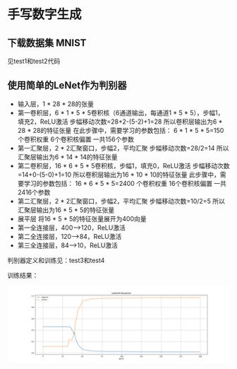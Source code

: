 # 手写数字生成

## 下载数据集 MNIST

见test1和test2代码

## 使用简单的LeNet作为判别器

* 输入层，1 * 28 * 28的张量
* 第一卷积层，6 * 1 * 5 * 5卷积核（6通道输出，每通道1 * 5 * 5），步幅1，填充2，ReLU激活
  步幅移动次数=28+2-(5-2)+1=28
  所以卷积层输出为6 * 28 * 28的特征张量
  在此步骤中，需要学习的参数包括：
  6 * 1 * 5 * 5=150 个卷积权重
  6个卷积核偏置
  一共156个参数
* 第一汇聚层，2 * 2汇聚窗口，步幅2，平均汇聚
  步幅移动次数=28/2=14
  所以汇聚层输出为6 * 14 * 14的特征张量
* 第二卷积层，16 * 6 * 5 * 5卷积核，步幅1，填充0，ReLU激活
  步幅移动次数=14+0-(5-0)+1=10
  所以卷积层输出为16 * 10 * 10的特征张量
  此步骤中，需要学习的参数包括：
  16 * 6 * 5 * 5=2400 个卷积权重
  16个卷积核偏置
  一共2416个参数
* 第二汇聚层，2 * 2汇聚窗口，步幅2，平均汇聚
  步幅移动次数=10/2=5
  所以汇聚层输出为16 * 5 * 5的特征张量
* 展平层 将16 * 5 * 5的特征张量展开为400向量
* 第一全连接层，400-->120，ReLU激活
* 第二全连接层，120-->84，ReLU激活
* 第三全连接层，84-->10，ReLU激活

判别器定义和训练见：test3和test4

训练结果：

![LeNetGPUModelDef.png](ReadMePic%2FLeNetGPUModelDef.png)